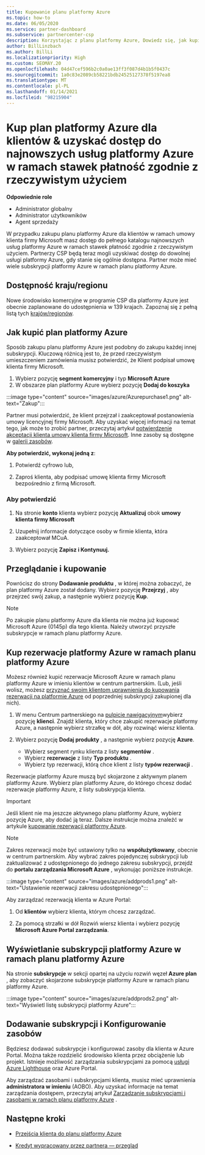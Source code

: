 ```yaml
---
title: Kupowanie planu platformy Azure
ms.topic: how-to
ms.date: 06/05/2020
ms.service: partner-dashboard
ms.subservice: partnercenter-csp
description: Korzystając z planu platformy Azure, Dowiedz się, jak kupić jedną lub wiele subskrypcji platformy Azure, zastrzeżeń platformy Azure, skonfigurować zasoby oraz wyświetlić lub dodać subskrypcje.
author: BillLinzbach
ms.author: BillLi
ms.localizationpriority: High
ms.custom: SEOMAY.20
ms.openlocfilehash: 04d47cef596b2c0a0ae13ff3f087d4b1b5f0437c
ms.sourcegitcommit: 1a0c83e2089cb58221bdb24525127378f5197ea8
ms.translationtype: MT
ms.contentlocale: pl-PL
ms.lasthandoff: 01/14/2021
ms.locfileid: "98215904"
---
```

# <a name="purchase-the-azure-plan-for-customers--access-the-latest-azure-services-at-pay-as-you-go-rates"></a>Kup plan platformy Azure dla klientów & uzyskać dostęp do najnowszych usług platformy Azure w ramach stawek płatność zgodnie z rzeczywistym użyciem

**Odpowiednie role**
- Administrator globalny
- Administrator użytkowników
- Agent sprzedaży

W przypadku zakupu planu platformy Azure dla klientów w ramach umowy klienta firmy Microsoft masz dostęp do pełnego katalogu najnowszych usług platformy Azure w ramach stawek płatność zgodnie z rzeczywistym użyciem. Partnerzy CSP będą teraz mogli uzyskiwać dostęp do dowolnej usługi platformy Azure, gdy stanie się ogólnie dostępna. Partner może mieć wiele subskrypcji platformy Azure w ramach planu platformy Azure. 

## <a name="countryregion-availability"></a>Dostępność kraju/regionu

Nowe środowisko komercyjne w programie CSP dla platformy Azure jest obecnie zaplanowane do udostępnienia w 139 krajach. Zapoznaj się z pełną listą tych [krajów/regionów](https://query.prod.cms.rt.microsoft.com/cms/api/am/binary/RE3QN0x). 

## <a name="how-to-purchase-azure-plan"></a>Jak kupić plan platformy Azure

Sposób zakupu planu platformy Azure jest podobny do zakupu każdej innej subskrypcji. Kluczową różnicą jest to, że przed rzeczywistym umieszczeniem zamówienia musisz potwierdzić, że Klient podpisał umowę klienta firmy Microsoft.

1. Wybierz pozycję **segment komercyjny** i typ **Microsoft Azure** 
2. W obszarze plan platformy Azure wybierz pozycję **Dodaj do koszyka**

:::image type="content" source="images/azure/Azurepurchase1.png" alt-text="Zakup":::

Partner musi potwierdzić, że klient przejrzał i zaakceptował postanowienia umowy licencyjnej firmy Microsoft. Aby uzyskać więcej informacji na temat tego, jak może to zrobić partner, przeczytaj artykuł [potwierdzenie akceptacji klienta umowy klienta firmy Microsoft](confirm-customer-agreement.md). Inne zasoby są dostępne w [galerii zasobów](https://partner.microsoft.com/resources/collection/Microsoft-Customer-Agreement-in-the-CSP-program#/).

**Aby potwierdzić, wykonaj jedną z**: 

1. Potwierdź cyfrowo lub,

2. Zaproś klienta, aby podpisać umowę klienta firmy Microsoft bezpośrednio z firmą Microsoft. 

### <a name="to-confirm"></a>Aby potwierdzić 

1. Na stronie **konto** klienta wybierz pozycję **Aktualizuj** obok **umowy klienta firmy Microsoft**  

2. Uzupełnij informacje dotyczące osoby w firmie klienta, która zaakceptował MCuA.

3. Wybierz pozycję **Zapisz i Kontynuuj.**  

## <a name="review-and-buy"></a>Przeglądanie i kupowanie

Powrócisz do strony **Dodawanie produktu** , w której można zobaczyć, że plan platformy Azure został dodany. Wybierz pozycję **Przejrzyj** , aby przejrzeć swój zakup, a następnie wybierz pozycję **Kup**. 

>[!Note]
>Po zakupie planu platformy Azure dla klienta nie można już kupować Microsoft Azure (0145p) dla tego klienta. Należy utworzyć przyszłe subskrypcje w ramach planu platformy Azure.

## <a name="purchase-azure-reservations-under-the-azure-plan"></a>Kup rezerwacje platformy Azure w ramach planu platformy Azure 
  
Możesz również kupić rezerwacje Microsoft Azure w ramach planu platformy Azure w imieniu klientów w centrum partnerskim. (Lub, jeśli wolisz, możesz [przyznać swoim klientom uprawnienia do kupowania rezerwacji na platformie Azure](give-customers-permission.md) od poprzedniej subskrypcji zakupionej dla nich).

1. W menu Centrum partnerskiego na [pulpicie nawigacyjnym](https://partner.microsoft.com/dashboard/)wybierz pozycję **klienci**. Znajdź klienta, który chce zakupić rezerwacje platformy Azure, a następnie wybierz strzałkę w dół, aby rozwinąć wiersz klienta.

2. Wybierz pozycję **Dodaj produkty** , a następnie wybierz pozycję **Azure**. 

   - Wybierz segment rynku klienta z listy **segmentów** .
   - Wybierz **rezerwacje** z listy **Typ produktu** .
   - Wybierz typ rezerwacji, którą chce klient z listy **typów rezerwacji** .

Rezerwacje platformy Azure muszą być skojarzone z aktywnym planem platformy Azure. Wybierz plan platformy Azure, do którego chcesz dodać rezerwacje platformy Azure, z listy subskrypcja klienta. 

>[!Important] 
>Jeśli klient nie ma jeszcze aktywnego planu platformy Azure, wybierz pozycję Azure, aby dodać ją teraz. Dalsze instrukcje można znaleźć w artykule [kupowanie rezerwacji platformy Azure](azure-reservations-buying.md#purchase-azure-reservations).

>[!Note]
>Zakres rezerwacji może być ustawiony tylko na **współużytkowany**, obecnie w centrum partnerskim. Aby wybrać zakres pojedynczej subskrypcji lub zaktualizować z udostępnionego do jednego zakresu subskrypcji, przejdź do **portalu zarządzania Microsoft Azure** , wykonując poniższe instrukcje. 

:::image type="content" source="images/azure/addprods1.png" alt-text="Ustawienie rezerwacji zakresu udostępnionego":::

Aby zarządzać rezerwacją klienta w Azure Portal: 

1. Od **klientów** wybierz klienta, którym chcesz zarządzać. 

2. Za pomocą strzałki w dół Rozwiń wiersz klienta i wybierz pozycję **Microsoft Azure Portal zarządzania**.  
 
## <a name="view-azure-subscriptions-under-the-azure-plan"></a>Wyświetlanie subskrypcji platformy Azure w ramach planu platformy Azure

Na stronie **subskrypcje** w sekcji opartej na użyciu rozwiń węzeł **Azure plan** , aby zobaczyć skojarzone subskrypcje platformy Azure w ramach planu platformy Azure.

:::image type="content" source="images/azure/addprods2.png" alt-text="Wyświetl listę subskrypcji platformy Azure"::: 


## <a name="add-subscriptions-and-configure-resources"></a>Dodawanie subskrypcji i Konfigurowanie zasobów

Będziesz dodawać subskrypcje i konfigurować zasoby dla klienta w Azure Portal. Można także rozdzielić środowisko klienta przez obciążenie lub projekt. Istnieje możliwość zarządzania subskrypcjami za pomocą [usługi Azure Lighthouse](https://azure.microsoft.com/services/azure-lighthouse/) oraz Azure Portal. 

Aby zarządzać zasobami i subskrypcjami klienta, musisz mieć uprawnienia **administratora w imieniu** (AOBO). Aby uzyskać informacje na temat zarządzania dostępem, przeczytaj artykuł [Zarządzanie subskrypcjami i zasobami w ramach planu platformy Azure](azure-plan-manage.md) .

## <a name="next-steps"></a>Następne kroki

- [Przejścia klienta do planu platformy Azure](azure-plan-transition.md)

- [Kredyt wypracowany przez partnera — przegląd](partner-earned-credit.md)
